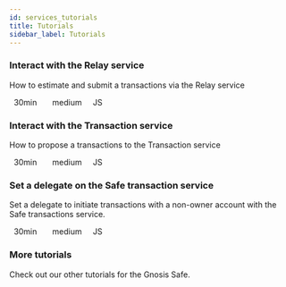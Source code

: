 ```yaml
---
id: services_tutorials
title: Tutorials
sidebar_label: Tutorials
---
```


<div class="inner grid-blocks two-blocks-grid tutorials-boxes">
    <div onclick="location.href='https://github.com/gnosis/safe-demo';" class="white-box" style="cursor:pointer">
        <h3>
            Interact with the Relay service
        </h3>
        <p>
            How to estimate and submit a transactions via the Relay service
        </p>
        <p class="box-icons">
            <i class="icon icon-small icon-time"></i>
            &nbsp;
            30min
            &nbsp;
            &nbsp;
            <i class="icon icon-small icon-star"></i>
            &nbsp;
            medium
            &nbsp;
            &nbsp;
            <i class="icon icon-small icon-pen"></i>
            JS
        </p>
    </div>
    <div onclick="location.href='../tutorial_tx_service_initiate_sign';" class="white-box" style="cursor:pointer">
        <h3>
            Interact with the Transaction service
        </h3>
        <p>
            How to propose a transactions to the Transaction service
        </p>
        <p class="box-icons">
            <i class="icon icon-small icon-time"></i>
            &nbsp;
            30min
            &nbsp;
            &nbsp;
            <i class="icon icon-small icon-star"></i>
            &nbsp;
            medium
            &nbsp;
            &nbsp;
            <i class="icon icon-small icon-pen"></i>
            JS
        </p>
    </div>
    <div onclick="location.href='../tutorial_tx_service_set_delegate';" class="white-box" style="cursor:pointer">
        <h3>
            Set a delegate on the Safe transaction service
        </h3>
        <p>
            Set a delegate to initiate transactions with a non-owner account with the Safe transactions service.
        </p>
        <p class="box-icons">
            <i class="icon icon-small icon-time"></i>
            &nbsp;
            30min
            &nbsp;
            &nbsp;
            <i class="icon icon-small icon-star"></i>
            &nbsp;
            medium
            &nbsp;
            &nbsp;
            <i class="icon icon-small icon-pen"></i>
            JS
        </p>
    </div>
    <div onclick="location.href='../../tutorials';" class="white-box" style="cursor:pointer">
        <h3>
            More tutorials
        </h3>
        <p>
            Check out our other tutorials for the Gnosis Safe.
        </p>
    </div>
</div>
